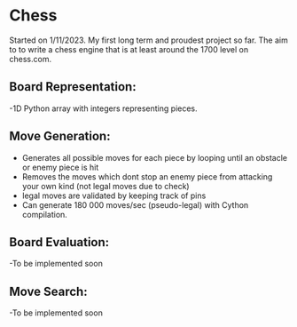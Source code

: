 # Chess
Started on 1/11/2023. My first long term and proudest project so far.
The aim to to write a chess engine that is at least around the 1700 level on chess.com. 

## Board Representation: 
-1D Python array with integers representing pieces. 

## Move Generation: 
- Generates all possible moves for each piece by looping until an obstacle or enemy piece is hit
- Removes the moves which dont stop an enemy piece from attacking your own kind (not legal moves due to check)
- legal moves are validated by keeping track of pins
- Can generate 180 000 moves/sec (pseudo-legal) with Cython compilation. 

## Board Evaluation: 
-To be implemented soon

## Move Search: 
-To be implemented soon

